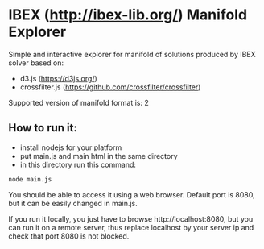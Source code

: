 # IBEX (http://ibex-lib.org/) Manifold Explorer

Simple and interactive explorer for manifold of solutions produced by IBEX solver based on:

- d3.js (https://d3js.org/)
- crossfilter.js (https://github.com/crossfilter/crossfilter)

Supported version of manifold format is: 2

## How to run it:

- install nodejs for your platform
- put main.js and main html in the same directory
- in this directory run this command:

~~~bash
node main.js
~~~

You should be able to access it using a web browser. Default port is 8080, but it can be easily changed in main.js.

If you run it locally, you just have to browse http://localhost:8080, but you can run it on a remote server, thus replace localhost by your server ip and check that port 8080 is not blocked.